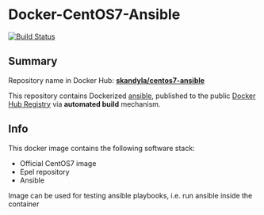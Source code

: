 Docker-CentOS7-Ansible
============

[![Build Status](https://travis-ci.org/skandyla/docker-centos7-ansible.svg?branch=master)](https://travis-ci.org/skandyla/docker-centos7-ansible)


## Summary

Repository name in Docker Hub: **[skandyla/centos7-ansible](https://hub.docker.com/r/skandyla/centos7-ansible/)**

This repository contains Dockerized [ansible](https://www.ansible.com/), published to the public [Docker Hub Registry](https://registry.hub.docker.com/) via **automated build** mechanism.


## Info

This docker image contains the following software stack:
- Official CentOS7 image
- Epel repository
- Ansible

Image can be used for testing ansible playbooks, i.e. run ansible inside the container
